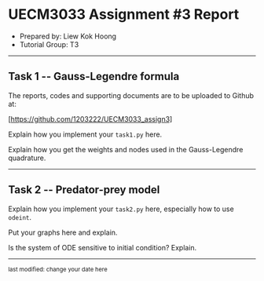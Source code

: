 UECM3033 Assignment #3 Report
========================================================

- Prepared by: Liew Kok Hoong
- Tutorial Group: T3

--------------------------------------------------------

## Task 1 --  Gauss-Legendre formula

The reports, codes and supporting documents are to be uploaded to Github at: 

[https://github.com/1203222/UECM3033_assign3]


Explain how you implement your `task1.py` here.

Explain how you get the weights and nodes used in the Gauss-Legendre quadrature.

---------------------------------------------------------

## Task 2 -- Predator-prey model

Explain how you implement your `task2.py` here, especially how to use `odeint`.


Put your graphs here and explain.

Is the system of ODE sensitive to initial condition? Explain.

-----------------------------------

<sup>last modified: change your date here</sup>
